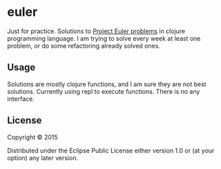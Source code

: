 # euler

Just for practice.
Solutions to [Project Euler problems](https://projecteuler.net/problems) in clojure programming language. I am trying to solve every week at least one problem, or do some refactoring already solved ones.

## Usage

Solutions are mostly clojure functions, and I am sure they are not best solutions. Currently using repl to execute functions. There is no any interface.

## License

Copyright © 2015

Distributed under the Eclipse Public License either version 1.0 or (at
your option) any later version.
